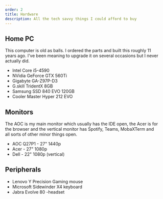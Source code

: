 ```yaml
---
order: 2
title: Hardware
description: All the tech savvy things I could afford to buy
---
```


## Home PC

This computer is old as balls. I ordered the parts and built this roughly 11 years ago. I've been meaning to upgrade it on several occasions but I never actually did.

- Intel Core i5-4590
- NVidia GeForce GTX 560Ti
- Gigabyte GA-Z97P-D3
- G.skill TridentX 8GB
- Samsung SSD 840 EVO 120GB
- Cooler Master Hyper 212 EVO

## Monitors

The AOC is my main monitor which usually has the IDE open, the Acer is for the browser and the vertical monitor has Spotify, Teams, MobaXTerm and all sorts of other minor things open.

- AOC Q27P1 - 27" 1440p
- Acer - 27" 1080p
- Dell - 22" 1080p (vertical)

## Peripherals

- Lenovo Y Precision Gaming mouse
- Microsoft Sidewinder X4 keyboard
- Jabra Evolve 80 -headset
